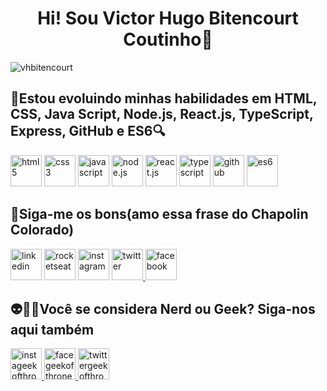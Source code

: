 <h1 align="center">Hi! Sou Victor Hugo Bitencourt Coutinho🚀</h1>

<p align="left"><img src="https://komarev.com/ghpvc/?username=vhbitencourtc&color=blue" alt="vhbitencourt"/></p>

<h2 align="left">🌱Estou evoluindo minhas habilidades em HTML, CSS, Java Script, Node.js, React.js, TypeScript, Express, GitHub e ES6🔍️</h2>
<p align="left">
<a href="#" target="_blank"><img src="https://www.freeiconspng.com/uploads/html5-icon-1.png" alt="html5" widht="50" height="50"/></a>
<a href="#" target="_blank"><img src="https://th.bing.com/th/id/R.1fcf13fa04009c29fcc43eb54e157cd6?rik=%2fs0SayI%2bS0XwYQ&riu=http%3a%2f%2fuhorizon.pe%2fwp-content%2fuploads%2f2014%2f01%2fcss3_logo.png&ehk=ymnAB7XXck6xUNuhPIC74mpdyNb%2fdYjbo2EN2eDnpQw%3d&risl=&pid=ImgRaw&r=0" alt="css3" widht="50" height="50" /></a>
<a href="#" target="_blank"><img src="https://clipartart.com/images/javascript-icon-clipart-6.png" alt="javascript" widht="50" height="50"/></a>
<a href="#" target="_blank"><img src="https://1.bp.blogspot.com/-sqAjIvOtpXI/XYoCmqOyMwI/AAAAAAAAJig/CowR8wgEauEs-RXN2IPmLYkC7NHoHuA3gCLcBGAsYHQ/s1600/node-js-logo.png" alt="node.js" widht="50" height="50"/></a>
<a href="#" target="_blank"><img src="https://th.bing.com/th/id/R.1f27d28017b7708d3f46fd8d1af4a383?rik=r7M8QVqKuyXS6Q&pid=ImgRaw&r=0" alt="react.js" widht="50" height="50"/></a>
<a href="#" target="_blank"><img src="https://th.bing.com/th/id/R.f76e96382d4af45dca50e55aedc606f0?rik=XuF5tZ%2flyp2B4w&pid=ImgRaw&r=0" alt="typescript" widht="50" height="50"/></a>
<a href="#" target="_blank"><img src="https://th.bing.com/th/id/R.d4a45af5c326050a0cab23c13f3db886?rik=NRpiTfQnHsC8XQ&pid=ImgRaw&r=0" alt="github" widht="50" height="50"/></a>
<a href="#" target="_blank"><img src="https://th.bing.com/th/id/R.ba99c6380675d605096b68cf8d931aa3?rik=sK28crT778NFrQ&riu=http%3a%2f%2freact-school.com%2fimages%2fes6_logo.png&ehk=EM1T29FGGVJNNJ33tTfX7LW4osrmb4RIp3hOInsJZOY%3d&risl=&pid=ImgRaw&r=0" alt="es6" widht="50" height="50"/></a>
</p>

<h2 align="left"><strong>📱Siga-me os bons(amo essa frase do Chapolin Colorado)</strong></h2>
<p align="left">
<a href="https://www.linkedin.com/in/vhbitencourtc/" target="_blank"><img src="https://image.flaticon.com/icons/png/512/174/174857.png" alt="linkedin" widht="50" height="50"/></a>
<a href="https://app.rocketseat.com.br/me/victor-hugo-bitencourt-coutinho-1573714292" target="_blank"><img src="https://th.bing.com/th/id/R.019a82fdfd490e6877097c3a2bcfd460?rik=Fd2tnmd1%2baOEsg&pid=ImgRaw&r=0" alt="rocketseat" widht="50" height="50"/></a>
<a href="https://www.instagram.com/vhbitencourtc/" target="_blank"><img src="https://th.bing.com/th/id/R.26d9974a1feec9905a4e0d5e5ddf8db6?rik=ycoXFwG5Udz08A&pid=ImgRaw" alt="instagram" widht="50" height="50"/></a>
<a href="https://twitter.com/vhbitencourtc" target="_blank"><img src="https://imagepng.org/wp-content/uploads/2018/08/twitter-icone.png" alt="twitter" widht="50" height="50"/>
</a>
<a href="https://www.facebook.com/vhbitencourtc" target="_blank"><img src="https://1.bp.blogspot.com/-E7Q8QGQi8jU/WImcvZPvYQI/AAAAAAAACTw/0Er2C5lpPrkRx_JMFTMU0ifRdjS3e4XJQCLcB/s1600/VEKTOR%2BICON7.png" alt="facebook" widht="50" height="50"/></a>
</p>


<h2 align="down">👽️💚📱Você se considera Nerd ou Geek? Siga-nos aqui também</h2>
<p align="down"><a href="https://www.instagram.com/lojageekofthrones/" target="_blank"> <img src="https://th.bing.com/th/id/R.20a13c58563faeabdacb022214eebcc1?rik=xuPcsREskL8LAw&pid=ImgRaw" alt="instageekofthrones" widht="50" height="50"/></a><a href="https://www.facebook.com/lojageekofthrones" target="_blank"> <img src="https://1.bp.blogspot.com/-E7Q8QGQi8jU/WImcvZPvYQI/AAAAAAAACTw/0Er2C5lpPrkRx_JMFTMU0ifRdjS3e4XJQCLcB/s1600/VEKTOR%2BICON7.png" alt="facegeekofthrones" widht="50" height="50"/></a><a href="https://twitter.com/ljgeekofthrones" target="_blank"> <img src="https://th.bing.com/th/id/R.378f8d0e6a1f813408cb197f76ff5905?rik=qFCqXx9pIV0Olg&riu=http%3a%2f%2ficons.iconarchive.com%2ficons%2fampeross%2fsmooth%2f512%2fTwitter-icon.png&ehk=6RpELAirt9UnFZ7kuRmyEh28PMVhgijsMo83oJW39ws%3d&risl=&pid=ImgRaw" alt="twittergeekofthrones" widht="50" height="50"/></a></p>

<!--
**vhbitencourtc/vhbitencourtc** is a ✨ _special_ ✨ repository because its `README.md` (this file) appears on your GitHub profile.

Here are some ideas to get you started:

- 👯 I’m looking to collaborate on ...
- 🤔 I’m looking for help with ...
- 💬 Ask me about ...
- 😄 Pronouns: ...
- ⚡ Fun fact: ...
-->
